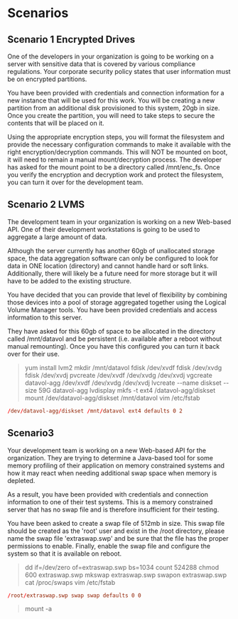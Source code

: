 # Scenarios

## Scenario 1 Encrypted Drives

One of the developers in your organization is going to be working on a server with sensitive data that is covered by various compliance regulations. Your corporate security policy states that user information must be on encrypted partitions.

You have been provided with credentials and connection information for a new instance that will be used for this work. You will be creating a new partition from an additional disk provisioned to this system, 20gb in size. Once you create the partition, you will need to take steps to secure the contents that will be placed on it.

Using the appropriate encryption steps, you will format the filesystem and provide the necessary configuration commands to make it available with the right encryption/decryption commands. This will NOT be mounted on boot, it will need to remain a manual mount/decryption process. The developer has asked for the mount point to be a directory called /mnt/enc_fs. Once you verify the encryption and decryption work and protect the filesystem, you can turn it over for the development team.

## Scenario 2 LVMS

The development team in your organization is working on a new Web-based API. One of their development workstations is going to be used to aggregate a large amount of data.

Although the server currently has another 60gb of unallocated storage space, the data aggregation software can only be configured to look for data in ONE location (directory) and cannot handle hard or soft links. Additionally, there will likely be a future need for more storage but it will have to be added to the existing structure.

You have decided that you can provide that level of flexibility by combining those devices into a pool of storage aggregated together using the Logical Volume Manager tools. You have been provided credentials and access information to this server.

They have asked for this 60gb of space to be allocated in the directory called /mnt/datavol and be persistent (i.e. available after a reboot without manual remounting). Once you have this configured you can turn it back over for their use.

> yum install lvm2
> mkdir /mnt/datavol
> fdisk /dev/xvdf
> fdisk /dev/xvdg
> fdisk /dev/xvdj
> pvcreate /dev/xvdf /dev/xvdg /dev/xvdj
> vgcreate datavol-agg /dev/xvdf /dev/xvdg /dev/xvdj
> lvcreate --name diskset --size 59G datavol-agg
> lvdisplay
> mkfs -t ext4 /datavol-agg/diskset
> mount /dev/datavol-agg/diskset /mnt/datavol
> vim /etc/fstab

``` conf
/dev/datavol-agg/diskset /mnt/datavol ext4 defaults 0 2
```

## Scenario3

Your development team is working on a new Web-based API for the organization. They are trying to determine a Java-based tool for some memory profiling of their application on memory constrained systems and how it may react when needing additional swap space when memory is depleted.

As a result, you have been provided with credentials and connection information to one of their test systems. This is a memory constrained server that has no swap file and is therefore insufficient for their testing.

You have been asked to create a swap file of 512mb in size. This swap file should be created as the 'root' user and exist in the /root directory, please name the swap file 'extraswap.swp' and be sure that the file has the proper permissions to enable. Finally, enable the swap file and configure the system so that it is available on reboot.

> dd if=/dev/zero of=extraswap.swp bs=1034 count 524288
> chmod 600 extraswap.swp
> mkswap extraswap.swp
> swapon extraswap.swp
> cat /proc/swaps
> vim /etc/fstab

``` conf
/root/extraswap.swp swap swap defaults 0 0 
```

> mount -a
